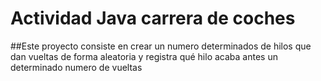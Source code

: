 # Actividad Java carrera de coches
##Este proyecto consiste en crear un numero determinados de hilos que dan vueltas de forma aleatoria y registra qué hilo acaba antes un determinado numero de vueltas
